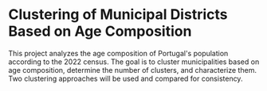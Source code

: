 # Clustering of Municipal Districts Based on Age Composition

This project analyzes the age composition of Portugal's population according to the 2022 census. The goal is to cluster municipalities based on age composition, determine the number of clusters, and characterize them. Two clustering approaches will be used and compared for consistency.
